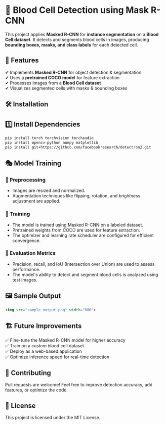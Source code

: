 # 🚀 Blood Cell Detection using Mask R-CNN  

This project applies **Masked R-CNN** for **instance segmentation** on a **Blood Cell dataset**. It detects and segments blood cells in images, producing **bounding boxes, masks, and class labels** for each detected cell.  

## 📌 Features  
✔ Implements **Masked R-CNN** for object detection & segmentation  
✔ Uses a **pretrained COCO model** for feature extraction  
✔ Processes images from a **Blood Cell dataset**  
✔ Visualizes segmented cells with masks & bounding boxes  

## 🛠 Installation  

## 1️⃣ Install Dependencies
```sh
pip install torch torchvision torchaudio
pip install opencv-python numpy matplotlib
pip install git+https://github.com/facebookresearch/detectron2.git
```

## 🎭 Model Training

### 🔹 Preprocessing
- Images are resized and normalized.
- Augmentation techniques like flipping, rotation, and brightness adjustment are applied.

### 🔹 Training
- The model is trained using Masked R-CNN on a labeled dataset.
- Pretrained weights from COCO are used for feature extraction.
- The optimizer and learning rate scheduler are configured for efficient convergence.

### 🔹 Evaluation Metrics
- Precision, recall, and IoU (Intersection over Union) are used to assess performance.
- The model's ability to detect and segment blood cells is analyzed using test images.

## 🖼 Sample Output
```html
<img src="sample_output.png" width="600">
```

## 🏗 Future Improvements
✅ Fine-tune the Masked R-CNN model for higher accuracy  
✅ Train on a custom blood cell dataset  
✅ Deploy as a web-based application  
✅ Optimize inference speed for real-time detection  

## 🤝 Contributing
Pull requests are welcome! Feel free to improve detection accuracy, add features, or optimize the code.

## 📜 License
This project is licensed under the MIT License.



